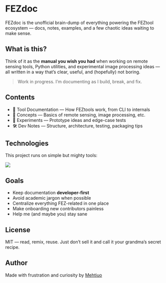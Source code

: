 # FEZdoc

FEZdoc is the unofficial brain-dump of everything powering the FEZtool ecosystem — docs, notes, examples, and a few chaotic ideas waiting to make sense.

## What is this?

Think of it as the **manual you wish you had** when working on remote sensing tools, Python utilities, and experimental image processing ideas — all written in a way that’s clear, useful, and (hopefully) not boring.

> Work in progress. I’m documenting as I build, break, and fix.

## Contents

- 📘 Tool Documentation — How FEZtools work, from CLI to internals
- 🧠 Concepts — Basics of remote sensing, image processing, etc.
- 🧪 Experiments — Prototype ideas and edge-case tests
- 🛠 Dev Notes — Structure, architecture, testing, packaging tips

## Technologies

This project runs on simple but mighty tools:

<p align="left">
  <a href="https://skillicons.dev">
    <img src="https://skillicons.dev/icons?i=markdown,git" />
  </a>
</p>

## Goals

- Keep documentation **developer-first**
- Avoid academic jargon when possible
- Centralize everything FEZ-related in one place
- Make onboarding new contributors painless
- Help me (and maybe you) stay sane

## License

MIT — read, remix, reuse. Just don’t sell it and call it your grandma’s secret recipe.

## Author

Made with frustration and curiosity by [Mehtiuo](https://github.com/mhdned)
